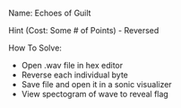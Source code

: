 Name: Echoes of Guilt

Hint (Cost: Some # of Points) - Reversed

How To Solve:
 - Open .wav file in hex editor
 - Reverse each individual byte
 - Save file and open it in a sonic visualizer
 - View spectogram of wave to reveal flag
